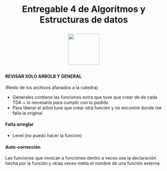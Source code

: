  <h1 align="center">
 Entregable 4 de Algoritmos y Estructuras de datos</p>
 
<img src=https://img.freepik.com/vector-premium/senal-atencion-advertencia-peligro-simbolo-exclamacion-blanco_231786-5218.jpg width="100" height="100" text-aling="center"> </p>
 

#### REVISAR SOLO ARBOLB Y GENERAL
(Resto de los archivos afanados a la catedra)

 * Generales contiene las funciones extra que tuve que crear de de cada TDA + lo necesario para cumplir con lo pedido
 * Para liberar el arbol tuve que crear otra función y no encontré donde me falla la original


#### Falta arreglar
- Level (no puedo hacer la funcion)
#### Auto-corrección
Las funciones que invocan a funciones dentro a veces use la declaración hecha por la función y otras veces metia el nombre de una función externa